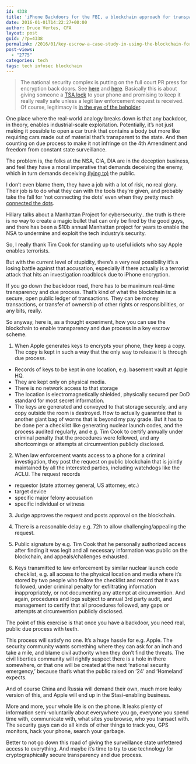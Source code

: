 ```yaml
---
id: 4338
title: 'iPhone Backdoors for the FBI, a blockchain approach for transparent due process, and why it’s a bad idea'
date: 2016-01-01T14:22:27+00:00
author: Druce Vertes, CFA
layout: post
guid: /?p=4338
permalink: /2016/01/key-escrow-a-case-study-in-using-the-blockchain-for-transparency/
post-views:
  - "2775"
categories: tech
tags: tech infosec blockchain
---
```

> The national security complex is putting on the full court PR press for encryption back doors. See [here](http://www.thedailybeast.com/articles/2015/12/28/manhattan-da-smartphone-encryption-foiled-120-criminal-cases.html) and [here](http://www.wsj.com/articles/fbi-seeks-to-reframe-encryption-debate-1451417252). Basically this is about giving someone a [TSA lock](https://theintercept.com/2015/09/17/tsa-doesnt-really-care-luggage-locks-hacked/) to your phone and promising to keep it really really safe unless a legit law enforcement request is received. Of course, legitimacy is [in the eye of the beholder](https://theintercept.com/2015/12/30/spying-on-congress-and-israel-nsa-cheerleaders-discover-value-of-privacy-only-when-their-own-is-violated/).
<!--more-->
One place where the real-world analogy breaks down is that any backdoor, in theory, enables industrial-scale exploitation. Potentially, it’s not just making it possible to open a car trunk that contains a body but more like requiring cars made out of material that’s transparent to the state. And then counting on due process to make it not infringe on the 4th Amendment and freedom from constant state surveillance.

The problem is, the folks at the NSA, CIA, DIA are in the deception business, and feel they have a moral imperative that demands deceiving the enemy, which in turn demands deceiving [(lying to)](http://thehill.com/policy/technology/241508-spy-head-had-absolutely-forgotten-about-nsa-program) the public.

I don’t even blame them, they have a job with a lot of risk, no real glory. Their job is to do what they can with the tools they’re given, and probably take the fall for ‘not connecting the dots’ even when they pretty much [connected the dots](http://www.nytimes.com/2012/09/11/opinion/the-bush-white-house-was-deaf-to-9-11-warnings.html?_r=0). 

Hillary talks about a Manhattan Project for cybersecurity…the truth is there is no way to create a magic bullet that can only be fired by the good guys, and there has been a $10b annual Manhattan project for years to enable the NSA to undermine and exploit the tech industry’s security. 

So, I really thank Tim Cook for standing up to useful idiots who say Apple enables terrorists.

But with the current level of stupidity, there’s a very real possibility it’s a losing battle against that accusation, especially if there actually is a terrorist attack that hits an investigation roadblock due to iPhone encryption.

If you go down the backdoor road, there has to be maximum real-time transparency and due process. That’s kind of what the blockchain is: a secure, open public ledger of transactions. They can be money transactions, or transfer of ownership of other rights or responsibilities, or any bits, really.

So anyway, here is, as a thought experiment, how you can use the blockchain to enable transparency and due process in a key escrow scheme.

1) When Apple generates keys to encrypts your phone, they keep a copy. The copy is kept in such a way that the only way to release it is through due process. 

  * Records of keys to be kept in one location, e.g. basement vault at Apple HQ. 
  * They are kept only on physical media. 
  * There is no network access to that storage 
  * The location is electromagnetically shielded, physically secured per DoD standard for most secret information. 
  * The keys are generated and conveyed to that storage securely, and any copy outside the room is destroyed. How to actually guarantee that is another giant bag of worms that is beyond my pay grade. But it has to be done per a checklist like generating nuclear launch codes, and the process audited regularly, and e.g. Tim Cook to certify annually under criminal penalty that the procedures were followed, and any shortcomings or attempts at circumvention publicly disclosed.

2) When law enforcement wants access to a phone for a criminal investigation, they post the request on public blockchain that is jointly maintained by all the interested parties, including watchdogs like the ACLU. The request records

  * requestor (state attorney general, US attorney, etc.)
  * target device
  * specific major felony accusation
  * specific individual or witness

3) Judge approves the request and posts approval on the blockchain.

4) There is a reasonable delay e.g. 72h to allow challenging/appealing the request.

5) Public signature by e.g. Tim Cook that he personally authorized access after finding it was legit and all necessary information was public on the blockchain, and appeals/challenges exhausted.

6) Keys transmitted to law enforcement by similar nuclear launch code checklist, e.g. all access to the physical location and media where it’s stored by two people who follow the checklist and record that it was followed, under criminal penalty for exfiltrating information inappropriately, or not documenting any attempt at circumvention. And again, procedures and logs subject to annual 3rd party audit, and management to certify that all procedures followed, any gaps or attempts at circumvention publicly disclosed.

The point of this exercise is that once you have a backdoor, you need real, public due process with teeth.

This process will satisfy no one. It’s a huge hassle for e.g. Apple. The security community wants something where they can ask for an inch and take a mile, and blame civil authority when they don’t find the threats. The civil liberties community will rightly suspect there is a hole in there somewhere, or that one will be created at the next ‘national security emergency,’ because that’s what the public raised on ’24’ and ‘Homeland’ expects.

And of course China and Russia will demand their own, much more leaky version of this, and Apple will end up in the Stasi-enabling business. 

More and more, your whole life is on the phone. It leaks plenty of information semi-voluntarily about everywhere you go, everyone you spend time with, communicate with, what sites you browse, who you transact with. The security guys can do all kinds of other things to track you, GPS monitors, hack your phone, search your garbage. 

Better to not go down this road of giving the surveillance state unfettered access to everything. And maybe it’s time to try to use technology for cryptographically secure transparency and due process.
